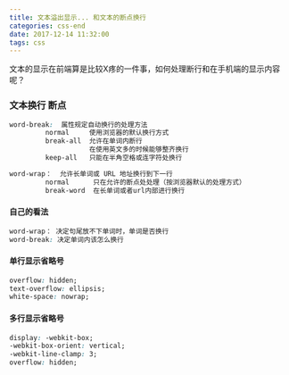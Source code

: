 ```yaml
---
title: 文本溢出显示... 和文本的断点换行
categories: css-end
date: 2017-12-14 11:32:00
tags: css
---
```


文本的显示在前端算是比较X疼的一件事，如何处理断行和在手机端的显示内容呢？

### 文本换行 断点

```css
word-break:  属性规定自动换行的处理方法
         normal     使用浏览器的默认换行方式
         break-all  允许在单词内断行
                    在使用英文多的时候能够整齐换行
         keep-all   只能在半角空格或连字符处换行

word-wrap：  允许长单词或 URL 地址换行到下一行
         normal      只在允许的断点处处理（按浏览器默认的处理方式）
         break-word  在长单词或者url内部进行换行
```

<!-- more -->

#### 自己的看法
```css
word-wrap： 决定句尾放不下单词时，单词是否换行
word-break: 决定单词内该怎么换行
```

#### 单行显示省略号

```css
overflow: hidden;
text-overflow: ellipsis;
white-space: nowrap;
```

#### 多行显示省略号

```css
display: -webkit-box;
-webkit-box-orient: vertical;
-webkit-line-clamp: 3;
overflow: hidden;
```